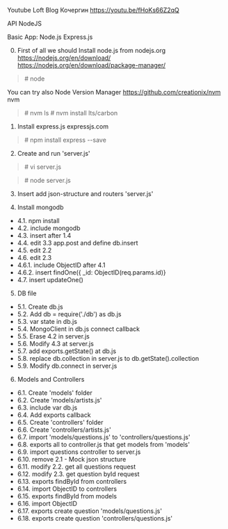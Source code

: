 Youtube
Loft Blog
Кочергин
https://youtu.be/fHoKs66Z2qQ

API NodeJS

Basic App: Node.js Express.js

0. First of all we should 
Install node.js from nodejs.org
https://nodejs.org/en/download/
https://nodejs.org/en/download/package-manager/

>\# node

You can try also Node Version Manager
https://github.com/creationix/nvm
nvm

>\# nvm ls
>\# nvm install lts/carbon

1. Install express.js
expressjs.com
>\# npm install express --save

2. Create and run 'server.js'
>\# vi server.js

>\# node server.js

3. Insert add json-structure and routers 'server.js'

4. Install mongodb
 - 4.1. npm install
 - 4.2. include mongodb
 - 4.3. insert after 1.4 
 - 4.4. edit 3.3 app.post and define db.insert
 - 4.5. edit 2.2
 - 4.6. edit 2.3
 - 4.6.1. include ObjectID after 4.1
 - 4.6.2. insert findOne({ _id: ObjectID(req.params.id)}
 - 4.7. insert updateOne()

5. DB file
 - 5.1. Create db.js
 - 5.2. Add db = require('./db') as db.js
 - 5.3. var state in db.js
 - 5.4. MongoClient in db.js connect callback
 - 5.5. Erase 4.2 in server.js
 - 5.6. Modify 4.3 at server.js
 - 5.7. add exports.getState() at db.js
 - 5.8. replace db.collection in server.js to db.getState().collection
 - 5.9. Modify db.connect in server.js
   
6. Models and Controllers
 - 6.1. Create 'models' folder
 - 6.2. Create 'models/artists.js'
 - 6.3. include var db.js
 - 6.4. Add exports callback
 - 6.5. Create 'controllers' folder
 - 6.6. Create 'controllers/artists.js'
 - 6.7. import 'models/questions.js' to 'controllers/questions.js'
 - 6.8. exports all to controller.js that get models from 'models' 
 - 6.9. import questions controller to server.js
 - 6.10. remove 2.1 - Mock json structure
 - 6.11. modify 2.2. get all questions request
 - 6.12. modify 2.3. get question byId request
 - 6.13. exports findById from controllers
 - 6.14. import ObjectID to controllers
 - 6.15. exports findById from models
 - 6.16. import ObjectID
 - 6.17. exports create question 'models/questions.js'
 - 6.18. exports create question 'controllers/questions.js'
